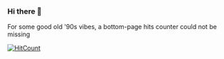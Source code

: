 ### Hi there 👋

For some good old '90s vibes, a bottom-page hits counter could not be missing

[![HitCount](http://profilehits.tommasopifferi.com/hits.svg)](https://github.com/neslinesli93/hits-rs)

<!--
**neslinesli93/neslinesli93** is a ✨ _special_ ✨ repository because its `README.md` (this file) appears on your GitHub profile.

Here are some ideas to get you started:

- 🔭 I’m currently working on ...
- 🌱 I’m currently learning ...
- 👯 I’m looking to collaborate on ...
- 🤔 I’m looking for help with ...
- 💬 Ask me about ...
- 📫 How to reach me: ...
- 😄 Pronouns: ...
- ⚡ Fun fact: ...
-->
